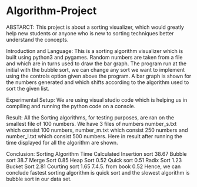 # Algorithm-Project
ABSTARCT:
This project is about a sorting visualizer, which would greatly help new students or anyone who is new to sorting techniques better understand the concepts.

Introduction and Language:
This is a sorting algorithm visualizer which is built using python3 and pygames. Random numbers are taken from a file and which are in turns used to draw the bar graph. The program run at the initial with the bubble sort, we can change any sort we want to implement using the controls option given above the program. A bar graph is shown for the numbers generated and which shifts according to the algorithm used to sort the given list.

Experimental Setup:
We are using visual studio code which is helping us in compiling and running the python code on a console.

Result:
All the Sorting algorithms, for testing purposes, are ran on the smallest file of 100 numbers. We have 3 files of numbers number_s.txt which consist 100 numbers, number_m.txt which consist 250 numbers and number_l.txt which consist 500 numbers. Here in result after running the time displayed for all the algorithm are shown.
	
Conclusion:
Sorting Algorithm
Time Calculated
Insertion sort
38.67
Bubble sort
38.7
Merge Sort
0.85
Heap Sort
0.52
Quick sort
0.51
Radix Sort
1.23
Bucket Sort
2.81
Courting sort
1.65
7.4.5. from book
0.52
Hence, we can conclude fastest sorting algorithm is quick sort and the slowest algorithm is bubble sort in our data set.
